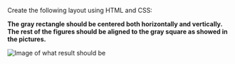 

Create the following layout using HTML and CSS:  

**The gray rectangle should be centered
both horizontally and vertically. The rest
of the figures should be aligned to the
gray square as showed in the pictures.**  

![Image of what result should be](https://i.stack.imgur.com/J0wm8.png)  
